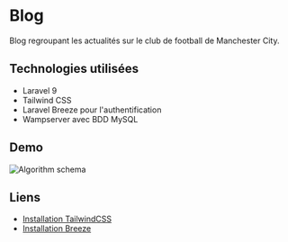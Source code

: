 # Blog 

Blog regroupant les actualités sur le club de football de Manchester City.

## Technologies utilisées

- Laravel 9
- Tailwind CSS
- Laravel Breeze pour l'authentification
- Wampserver avec BDD MySQL


## Demo

![Algorithm schema](./resources/img/cityzenblog-home.png)


## Liens

 - [Installation TailwindCSS](https://tailwindcss.com/docs/guides/laravel)
 - [Installation Breeze](https://laravel.com/docs/9.x/starter-kits)

